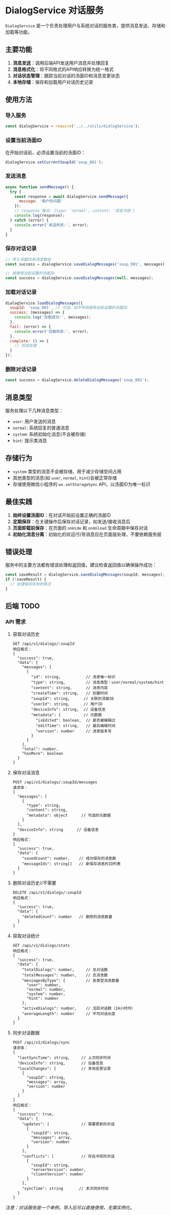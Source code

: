 # DialogService 对话服务

`DialogService` 是一个负责处理用户与系统对话的服务类，提供消息发送、存储和加载等功能。

## 主要功能

1. **消息发送**：调用后端API发送用户消息并处理回复
2. **消息格式化**：将不同格式的API响应转换为统一格式
3. **对话状态管理**：跟踪当前对话的汤面ID和消息变更状态
4. **本地存储**：保存和加载用户对话历史记录

## 使用方法

### 导入服务

```javascript
const dialogService = require('../../utils/dialogService');
```

### 设置当前汤面ID

在开始对话前，必须设置当前的汤面ID：

```javascript
dialogService.setCurrentSoupId('soup_001');
```

### 发送消息

```javascript
async function sendMessage() {
  try {
    const response = await dialogService.sendMessage({
      message: '用户的问题'
    });
    // response 格式: {type: 'normal', content: '回复内容'}
    console.log(response);
  } catch (error) {
    console.error('发送失败:', error);
  }
}
```

### 保存对话记录

```javascript
// 传入汤面ID和消息数组
const success = dialogService.saveDialogMessages('soup_001', messages);

// 或使用当前设置的汤面ID
const success = dialogService.saveDialogMessages(null, messages);
```

### 加载对话记录

```javascript
dialogService.loadDialogMessages({
  soupId: 'soup_001', // 可选，如不传则使用当前设置的汤面ID
  success: (messages) => {
    console.log('加载成功:', messages);
  },
  fail: (error) => {
    console.error('加载失败:', error);
  },
  complete: () => {
    // 完成处理
  }
});
```

### 删除对话记录

```javascript
const success = dialogService.deleteDialogMessages('soup_001');
```

## 消息类型

服务处理以下几种消息类型：

- `user`: 用户发送的消息
- `normal`: 系统回复的普通消息
- `system`: 系统初始化消息(不会被存储)
- `hint`: 提示类消息

## 存储行为

- `system` 类型的消息不会被存储，用于减少存储空间占用
- 其他类型的消息(如 `user`, `normal`, `hint`)会被正常存储
- 存储使用微信小程序的 `wx.setStorageSync` API，以汤面ID为唯一标识

## 最佳实践

1. **始终设置汤面ID**：在对话开始前设置正确的汤面ID
2. **定期保存**：在关键操作后保存对话记录，如发送/接收消息后
3. **页面卸载前保存**：在页面的 `onHide` 和 `onUnload` 生命周期中保存对话
4. **初始化消息分离**：初始化的欢迎/引导消息应在页面层处理，不要依赖服务层

## 错误处理

服务中的主要方法都有错误处理和返回值，建议检查返回值以确保操作成功：

```javascript
const saveResult = dialogService.saveDialogMessages(soupId, messages);
if (!saveResult) {
  // 处理保存失败的情况
}
```

## 后端 TODO

### API 需求

1. 获取对话历史
   ```
   GET /api/v1/dialogs/:soupId
   响应格式：
   {
     "success": true,
     "data": {
       "messages": [
         {
           "id": string,           // 消息唯一标识
           "type": string,         // 消息类型：user/normal/system/hint
           "content": string,      // 消息内容
           "createTime": string,   // 创建时间
           "soupId": string,      // 关联的汤面ID
           "userId": string,      // 用户ID
           "deviceInfo": string,  // 设备信息
           "metadata": {          // 元数据
             "isEdited": boolean,  // 是否被编辑过
             "editTime": string,   // 最后编辑时间
             "version": number     // 消息版本号
           }
         }
       ],
       "total": number,
       "hasMore": boolean
     }
   }
   ```

2. 保存对话消息
   ```
   POST /api/v1/dialogs/:soupId/messages
   请求体：
   {
     "messages": [
       {
         "type": string,
         "content": string,
         "metadata": object      // 可选的元数据
       }
     ],
     "deviceInfo": string      // 设备信息
   }
   响应格式：
   {
     "success": true,
     "data": {
       "savedCount": number,    // 成功保存的消息数
       "messageIds": string[]   // 新保存消息的ID列表
     }
   }
   ```

3. 删除对话历史//不需要
   ```
   DELETE /api/v1/dialogs/:soupId
   响应格式：
   {
     "success": true,
     "data": {
       "deletedCount": number   // 删除的消息数量
     }
   }
   ```

4. 获取对话统计
   ```
   GET /api/v1/dialogs/stats
   响应格式：
   {
     "success": true,
     "data": {
       "totalDialogs": number,     // 总对话数
       "totalMessages": number,    // 总消息数
       "messagesByType": {         // 各类型消息数量
         "user": number,
         "normal": number,
         "system": number,
         "hint": number
       },
       "activeDialogs": number,    // 活跃对话数（24小时内）
       "averageLength": number     // 平均对话长度
     }
   }
   ```

5. 同步对话数据
   ```
   POST /api/v1/dialogs/sync
   请求体：
   {
     "lastSyncTime": string,     // 上次同步时间
     "deviceInfo": string,       // 设备信息
     "localChanges": [           // 本地变更记录
       {
         "soupId": string,
         "messages": array,
         "version": number
       }
     ]
   }
   响应格式：
   {
     "success": true,
     "data": {
       "updates": [              // 需要更新的对话
         {
           "soupId": string,
           "messages": array,
           "version": number
         }
       ],
       "conflicts": [            // 存在冲突的对话
         {
           "soupId": string,
           "serverVersion": number,
           "clientVersion": number
         }
       ],
       "syncTime": string       // 本次同步时间
     }
   }
   ```



*注意：对话服务是一个单例，导入后可以直接使用，无需实例化。*
